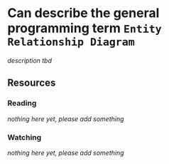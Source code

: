 # Can describe the general programming term `Entity Relationship Diagram`
_description tbd_
## Resources
### Reading
_nothing here yet, please add something_
### Watching
_nothing here yet, please add something_
